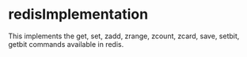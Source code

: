 redisImplementation
===================

This implements the get, set, zadd, zrange, zcount, zcard, save, setbit, getbit commands available in redis.
